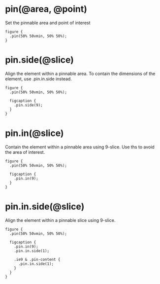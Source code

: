 # pin(@area, @point)

Set the pinnable area and point of interest

```less
figure {
  .pin(50% 50vmin, 50% 50%);
}
```

# pin.side(@slice)

Align the element within a pinnable area. To contain the dimensions of the element, use .pin.in.side instead.

```less
figure {
  .pin(50% 50vmin, 50% 50%);
  
  figcaption {
    .pin.side(9);
  }
}
```

# pin.in(@slice)

Contain the element within a pinnable area using 9-slice. Use ths to avoid the area of interest.

```less
figure {
  .pin(50% 50vmin, 50% 50%);
  
  figcaption {
    .pin.in(9);
  }
}
```

# pin.in.side(@slice)

Align the element within a pinnable slice using 9-slice.

```less
figure {
  .pin(50% 50vmin, 50% 50%);
  
  figcaption {
    .pin.in(9);
    .pin.in.side(1);
    
    .ie9 & .pin-content {
      .pin.in.side(1);
    }
  }
}
```
